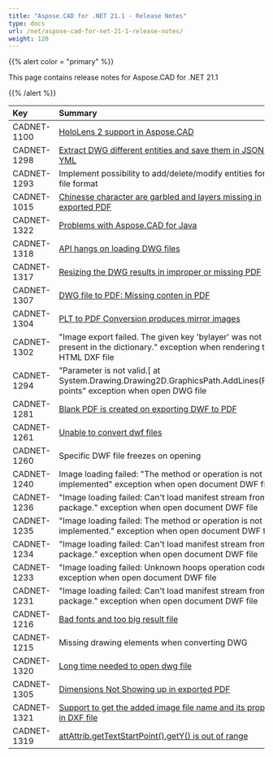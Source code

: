 ```yaml
---
title: "Aspose.CAD for .NET 21.1 - Release Notes"
type: docs
url: /net/aspose-cad-for-net-21-1-release-notes/
weight: 120
---
```


{{% alert color = "primary" %}}

This page contains release notes for Aspose.CAD for .NET 21.1

{{% /alert %}}


|**Key**|**Summary**|**Category**|
| :- | :- | :- |
| CADNET-1100 | [HoloLens 2 support  in Aspose.CAD](https://forum.aspose.com/t/unity-and-uwp-support-xl-81007/212022) | Feature |
| CADNET-1298 | [Extract DWG different entities and save them in JSON or YML](https://github.com/aspose-free-consulting/projects/issues/102) | Enhancement |
| CADNET-1293 | Implement possibility to add/delete/modify entities for OBJ file format | Enhancement |
| CADNET-1015 | [Chinesse character are garbled and layers missing in exported PDF](https://forum.aspose.com/t/aspose-cad-for-java/207817) | Enhancement |
| CADNET-1322 | [Problems with Aspose.CAD for Java](https://forum.aspose.com/t/problems-with-aspose-cad-for-java/207725) | Enhancement |
| CADNET-1318 | [API hangs on loading DWG files]( https://forum.aspose.com/t/cannot-load-dwg-file/222608) | Enhancement |
| CADNET-1317 | [Resizing the DWG results in improper or missing PDF](https://forum.aspose.com/t/cad-file-i-want-to-export-as-portrait-or-landscape-how-to-achieve-it/222918/4) | Enhancement |
| CADNET-1307 | [DWG file to PDF: Missing conten in PDF](https://forum.aspose.com/t/dwg-file-to-pdf-conversion/223967) | Enhancement |
| CADNET-1304 | [PLT to PDF Conversion produces mirror images](https://forum.aspose.com/t/plt-to-pdf-conversion-produces-mirror-images/223745) | Enhancement |
| CADNET-1302 | "Image export failed. The given key 'bylayer' was not present in the dictionary." exception when rendering to HTML DXF file | Enhancement |
| CADNET-1294 | "Parameter is not valid.[ at System.Drawing.Drawing2D.GraphicsPath.AddLines(PointF[] points" exception when open DWG file | Enhancement |
| CADNET-1281 | [Blank PDF is created on exporting DWF to PDF](https://forum.aspose.com/t/blank-pdf-created-from-dwf/222427) | Enhancement |
| CADNET-1261 | [Unable to convert dwf files](https://forum.aspose.com/t/unable-to-convert-dwf-files/222102/3) | Enhancement |
| CADNET-1260 | Specific DWF file freezes on opening | Enhancement |
| CADNET-1240 | Image loading failed: "The method or operation is not implemented" exception when open document DWF file | Enhancement |
| CADNET-1236 | "Image loading failed: Can't load manifest stream from DWF package." exception when open document DWF file | Enhancement |
| CADNET-1235 | "Image loading failed: The method or operation is not implemented." exception when open document DWF file | Enhancement |
| CADNET-1234 | "Image loading failed: Can't load manifest stream from DWF package." exception when open document DWF file | Enhancement |
| CADNET-1233 | "Image loading failed: Unknown hoops operation code" exception when open document DWF file | Enhancement |
| CADNET-1231 | "Image loading failed: Can't load manifest stream from DWF package." exception when open document DWF file | Enhancement |
| CADNET-1216 | [Bad fonts and too big result file](https://forum.aspose.com/t/bad-fonts-and-too-big-result-file/219351) | Enhancement |
| CADNET-1215 | Missing drawing elements when converting DWG | Enhancement |
| CADNET-1320 | [Long time needed to open dwg file](https://forum.aspose.com/t/cadimage-load-a-large-cad-file-will-cost-long-long-time-and-even-cant-continue-the-process/222205) | Enhancement |
| CADNET-1305 | [Dimensions Not Showing up in exported PDF](https://forum.aspose.com/t/dimensions-not-showing-up-in-pdf/223778/3) | Enhancement |
| CADNET-1321 | [Support to get the added image file name and its properties in DXF file](https://forum.aspose.com/t/raster-image-size-in-dxf/215391/18) | Internal |
| CADNET-1319 | [attAttrib.getTextStartPoint().getY() is out of range](https://forum.aspose.com/t/attattrib-gettextstartpoint-gety-is-out-of-range/222356/3) | Internal |
